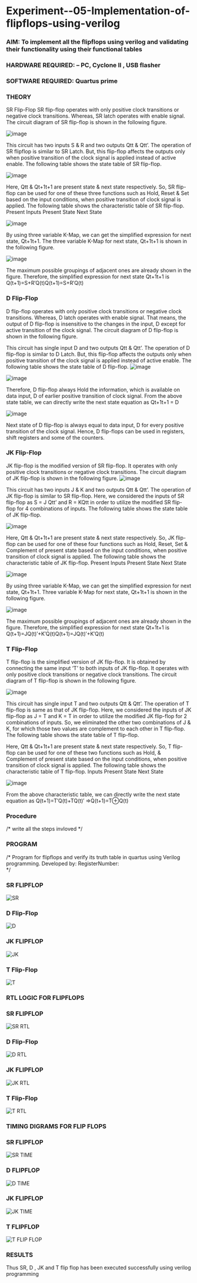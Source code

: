 # Experiment--05-Implementation-of-flipflops-using-verilog
### AIM: To implement all the flipflops using verilog and validating their functionality using their functional tables
### HARDWARE REQUIRED:  – PC, Cyclone II , USB flasher
### SOFTWARE REQUIRED:   Quartus prime
### THEORY 
SR Flip-Flop
SR flip-flop operates with only positive clock transitions or negative clock transitions. Whereas, SR latch operates with enable signal. The circuit diagram of SR flip-flop is shown in the following figure.

![image](https://user-images.githubusercontent.com/36288975/167910294-bb550548-b1dc-4cba-9044-31d9037d476b.png)

 
This circuit has two inputs S & R and two outputs Qtt & Qtt’. The operation of SR flipflop is similar to SR Latch. But, this flip-flop affects the outputs only when positive transition of the clock signal is applied instead of active enable.
The following table shows the state table of SR flip-flop.


![image](https://user-images.githubusercontent.com/36288975/167910648-ced88e69-869c-42e2-9718-a285a3902446.png)


Here, Qtt & Qt+1t+1 are present state & next state respectively. So, SR flip-flop can be used for one of these three functions such as Hold, Reset & Set based on the input conditions, when positive transition of clock signal is applied. The following table shows the characteristic table of SR flip-flop.
Present Inputs	Present State	Next State


![image](https://user-images.githubusercontent.com/36288975/167908180-5fc9d589-1cb5-41f5-b2c8-927e04f5f387.png)

By using three variable K-Map, we can get the simplified expression for next state, Qt+1t+1. The three variable K-Map for next state, Qt+1t+1 is shown in the following figure.

![image](https://user-images.githubusercontent.com/36288975/167908214-25b30a54-db20-4bcb-9385-5f93a1982a09.png)

 
The maximum possible groupings of adjacent ones are already shown in the figure. Therefore, the simplified expression for next state Qt+1t+1 is
Q(t+1)=S+R′Q(t)Q(t+1)=S+R′Q(t)


### D Flip-Flop
D flip-flop operates with only positive clock transitions or negative clock transitions. Whereas, D latch operates with enable signal. That means, the output of D flip-flop is insensitive to the changes in the input, D except for active transition of the clock signal. The circuit diagram of D flip-flop is shown in the following figure.
 
This circuit has single input D and two outputs Qtt & Qtt’. The operation of D flip-flop is similar to D Latch. But, this flip-flop affects the outputs only when positive transition of the clock signal is applied instead of active enable.
The following table shows the state table of D flip-flop.
![image](https://user-images.githubusercontent.com/36288975/167908342-e03f0cbb-5958-43bb-b74a-5e3ec2341675.png)

![image](https://user-images.githubusercontent.com/36288975/167910325-aeef0739-0a54-40e2-bebd-6f5fa0cad10e.png)



Therefore, D flip-flop always Hold the information, which is available on data input, D of earlier positive transition of clock signal. From the above state table, we can directly write the next state equation as
Qt+1t+1 = D



![image](https://user-images.githubusercontent.com/36288975/167908850-d39d07ba-7f9d-490a-b9f2-274e189fd047.png)

Next state of D flip-flop is always equal to data input, D for every positive transition of the clock signal. Hence, D flip-flops can be used in registers, shift registers and some of the counters.


### JK Flip-Flop
JK flip-flop is the modified version of SR flip-flop. It operates with only positive clock transitions or negative clock transitions. The circuit diagram of JK flip-flop is shown in the following figure.
![image](https://user-images.githubusercontent.com/36288975/167910378-d2d984a7-2815-4d17-8c41-ee4bdf59ec24.png) 

 
This circuit has two inputs J & K and two outputs Qtt & Qtt’. The operation of JK flip-flop is similar to SR flip-flop. Here, we considered the inputs of SR flip-flop as S = J Qtt’ and R = KQtt in order to utilize the modified SR flip-flop for 4 combinations of inputs.
The following table shows the state table of JK flip-flop.


![image](https://user-images.githubusercontent.com/36288975/167908575-59c35afb-50d3-46a2-888c-47478a3179d5.png)

Here, Qtt & Qt+1t+1 are present state & next state respectively. So, JK flip-flop can be used for one of these four functions such as Hold, Reset, Set & Complement of present state based on the input conditions, when positive transition of clock signal is applied. The following table shows the characteristic table of JK flip-flop.
Present Inputs	Present State	Next State

![image](https://user-images.githubusercontent.com/36288975/167908664-c854ffe9-0bd3-44c2-bfa6-e53928181c69.png)


By using three variable K-Map, we can get the simplified expression for next state, Qt+1t+1. Three variable K-Map for next state, Qt+1t+1 is shown in the following figure.
 
 
 ![image](https://user-images.githubusercontent.com/36288975/167908688-fa93c3e9-8323-4864-947d-c11d163d5a90.png)

The maximum possible groupings of adjacent ones are already shown in the figure. Therefore, the simplified expression for next state Qt+1t+1 is
Q(t+1)=JQ(t)′+K′Q(t)Q(t+1)=JQ(t)′+K′Q(t)



### T Flip-Flop
T flip-flop is the simplified version of JK flip-flop. It is obtained by connecting the same input ‘T’ to both inputs of JK flip-flop. It operates with only positive clock transitions or negative clock transitions. The circuit diagram of T flip-flop is shown in the following figure.

![image](https://user-images.githubusercontent.com/36288975/167911534-5f3c445d-bc68-46e2-9a9c-7efce5febc60.png)



This circuit has single input T and two outputs Qtt & Qtt’. The operation of T flip-flop is same as that of JK flip-flop. Here, we considered the inputs of JK flip-flop as J = T and K = T in order to utilize the modified JK flip-flop for 2 combinations of inputs. So, we eliminated the other two combinations of J & K, for which those two values are complement to each other in T flip-flop.
The following table shows the state table of T flip-flop.



Here, Qtt & Qt+1t+1 are present state & next state respectively. So, T flip-flop can be used for one of these two functions such as Hold, & Complement of present state based on the input conditions, when positive transition of clock signal is applied. The following table shows the characteristic table of T flip-flop.
Inputs	Present State	Next State


![image](https://user-images.githubusercontent.com/36288975/167909015-53aa9450-3f28-4202-887a-79d88228f8a0.png)

From the above characteristic table, we can directly write the next state equation as
Q(t+1)=T′Q(t)+TQ(t)′
⇒Q(t+1)=T⊕Q(t)

### Procedure
/* write all the steps invloved */



### PROGRAM 
/*
Program for flipflops  and verify its truth table in quartus using Verilog programming.
Developed by: 
RegisterNumber:  
*/
### SR FLIPFLOP

![SR](https://github.com/Sharonsteffani2005/Experiment--05-Implementation-of-flipflops-using-verilog/assets/144979934/cde81e44-5d4c-48ee-a01c-2d205c3ce01d)


### D Flip-Flop

![D](https://github.com/Sharonsteffani2005/Experiment--05-Implementation-of-flipflops-using-verilog/assets/144979934/d418997d-8c42-4d2f-b2ed-5e70e02880dc)


### JK FLIPFLOP

![JK](https://github.com/Sharonsteffani2005/Experiment--05-Implementation-of-flipflops-using-verilog/assets/144979934/78a844fa-807f-4301-ada9-94c73af0d718)

 ### T Flip-Flop

![T](https://github.com/Sharonsteffani2005/Experiment--05-Implementation-of-flipflops-using-verilog/assets/144979934/2b7d543b-427f-4593-a868-add950db9de6)


### RTL LOGIC FOR FLIPFLOPS 

### SR FLIPFLOP
![SR RTL](https://github.com/Sharonsteffani2005/Experiment--05-Implementation-of-flipflops-using-verilog/assets/144979934/baa1dcf3-0102-4fd4-94f9-785f2223c667)

### D Flip-Flop
![D RTL](https://github.com/Sharonsteffani2005/Experiment--05-Implementation-of-flipflops-using-verilog/assets/144979934/87c91d35-92e3-45d8-91ed-8467f2a98968)

### JK FLIPFLOP
![JK RTL](https://github.com/Sharonsteffani2005/Experiment--05-Implementation-of-flipflops-using-verilog/assets/144979934/ff6475ba-da95-44e4-a25d-953f628f21ee)

 ### T Flip-Flop
![T RTL](https://github.com/Sharonsteffani2005/Experiment--05-Implementation-of-flipflops-using-verilog/assets/144979934/95f50808-d0b7-4e30-8be4-ecdb769b3246)


### TIMING DIGRAMS FOR FLIP FLOPS 

### SR FLIPFLOP

![SR TIME](https://github.com/Sharonsteffani2005/Experiment--05-Implementation-of-flipflops-using-verilog/assets/144979934/1a6a728b-7e8a-41d9-9561-d4c5a6f3b011)

### D FLIPFLOP

![D TIME](https://github.com/Sharonsteffani2005/Experiment--05-Implementation-of-flipflops-using-verilog/assets/144979934/6307d261-2536-4a49-8cd5-46cddde28d90)

### JK FLIPFLOP

![JK TIME](https://github.com/Sharonsteffani2005/Experiment--05-Implementation-of-flipflops-using-verilog/assets/144979934/56cf52d2-146f-4050-bf80-37919d55d675)

### T FLIPFLOP
![T FLIP FLOP](https://github.com/Sharonsteffani2005/Experiment--05-Implementation-of-flipflops-using-verilog/assets/144979934/bab9c5e0-4e2b-4d7b-a480-3d9ff9f27792)


### RESULTS 
Thus SR, D , JK and T flip flop has been executed successfully using verilog programming
